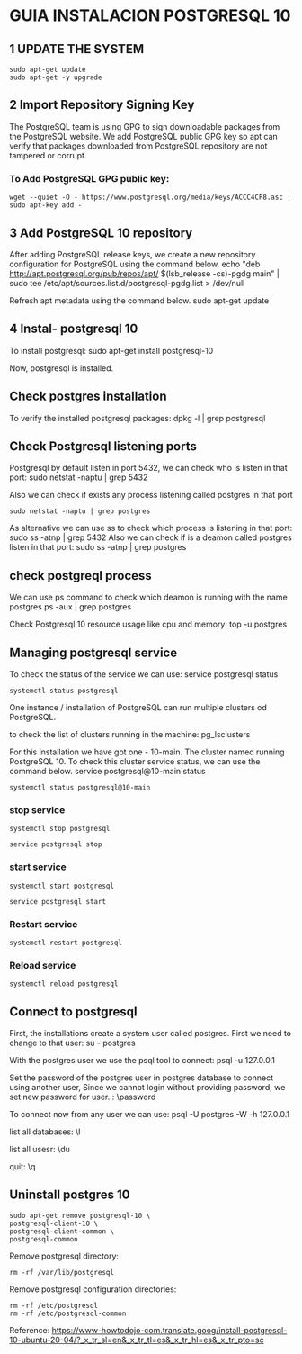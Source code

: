 # GUIA INSTALACION POSTGRESQL 10


## 1 UPDATE THE SYSTEM
    sudo apt-get update
    sudo apt-get -y upgrade 

## 2 Import Repository Signing Key
The PostgreSQL team is using GPG to sign downloadable packages from the PostgreSQL website.
We add PostgreSQL public GPG key so apt can verify that packages downloaded from PostgreSQL repository are not tampered or corrupt.

### To Add PostgreSQL GPG public key:
    wget --quiet -O - https://www.postgresql.org/media/keys/ACCC4CF8.asc | sudo apt-key add -

## 3 Add PostgreSQL 10 repository
After adding PostgreSQL release keys, we create a new repository configuration for PostgreSQL using the command below.
    echo "deb http://apt.postgresql.org/pub/repos/apt/ $(lsb_release -cs)-pgdg main" | sudo tee /etc/apt/sources.list.d/postgresql-pgdg.list &gt; /dev/null

Refresh apt metadata using the command below.
    sudo apt-get update 

## 4 Instal- postgresql 10
To install postgresql:
    sudo apt-get install postgresql-10

Now, postgresql is installed.

## Check postgres installation
To verify the installed postgresql packages:
    dpkg -l | grep postgresql

## Check Postgresql listening ports
Postgresql by default listen in port 5432, we can check who is listen in that port:
    sudo netstat -naptu | grep 5432

Also we can check if exists any process listening called postgres in that port 

    sudo netstat -naptu | grep postgres

As alternative we can use ss to check which process is listening in that port:
    sudo ss -atnp | grep 5432
Also we can check if is a deamon called postgres listen in that port:
    sudo ss -atnp | grep postgres

## check postgreql process 
We can use ps command to check which deamon is running with the name postgres
    ps -aux | grep postgres

Check Postgresql 10 resource usage like cpu and memory:
    top -u postgres

## Managing postgresql service

 To check the status of the service we can use: 
    service postgresql status 

    systemctl status postgresql 

One instance / installation of PostgreSQL can run multiple clusters od PostgreSQL.

to check the list of clusters running in the machine:
    pg_lsclusters

For this installation we have got one - 10-main. 
The cluster named running PostgreSQL 10. To check this cluster service status, we can use the command below.
    service postgresql@10-main status 

    systemctl status postgresql@10-main

### stop service
    systemctl stop postgresql 

    service postgresql stop

### start service
    systemctl start postgresql

    service postgresql start

### Restart service
    systemctl restart postgresql

### Reload service
    systemctl reload postgresql

## Connect to postgresql 
First, the installations create a system user called postgres. First we need to change to that user:
    su - postgres 

With the postgres user we use the psql tool to connect: 
    psql -u 127.0.0.1

Set the password of the postgres user in postgres database to connect using another user, Since we cannot login without providing password, we set new password for user. : 
    \password 

To connect now from any user we can use:
    psql -U postgres -W -h 127.0.0.1

list all databases: 
    \l

list all usesr:
    \du

quit:
    \q

## Uninstall postgres 10
    sudo apt-get remove postgresql-10 \
    postgresql-client-10 \
    postgresql-client-common \
    postgresql-common

Remove postgresql directory: 

    rm -rf /var/lib/postgresql

Remove postgresql configuration directories:

    rm -rf /etc/postgresql 
    rm -rf /etc/postgresql-common

Reference:
https://www-howtodojo-com.translate.goog/install-postgresql-10-ubuntu-20-04/?_x_tr_sl=en&_x_tr_tl=es&_x_tr_hl=es&_x_tr_pto=sc






